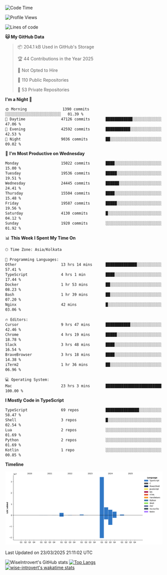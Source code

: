 <!--START_SECTION:waka-->
![Code Time](http://img.shields.io/badge/Code%20Time-2%2C285%20hrs%207%20mins-blue)

![Profile Views](http://img.shields.io/badge/Profile%20Views-0-blue)

![Lines of code](https://img.shields.io/badge/From%20Hello%20World%20I%27ve%20Written-52.8%20million%20lines%20of%20code-blue)

**🐱 My GitHub Data** 

> 📦 204.1 kB Used in GitHub's Storage 
 > 
> 🏆 44 Contributions in the Year 2025
 > 
> 🚫 Not Opted to Hire
 > 
> 📜 110 Public Repositories 
 > 
> 🔑 53 Private Repositories 
 > 
**I'm a Night 🦉** 

```text
🌞 Morning                1390 commits        ░░░░░░░░░░░░░░░░░░░░░░░░░   01.39 % 
🌆 Daytime                47126 commits       ████████████░░░░░░░░░░░░░   47.06 % 
🌃 Evening                42592 commits       ███████████░░░░░░░░░░░░░░   42.53 % 
🌙 Night                  9036 commits        ██░░░░░░░░░░░░░░░░░░░░░░░   09.02 % 
```
📅 **I'm Most Productive on Wednesday** 

```text
Monday                   15022 commits       ████░░░░░░░░░░░░░░░░░░░░░   15.00 % 
Tuesday                  19536 commits       █████░░░░░░░░░░░░░░░░░░░░   19.51 % 
Wednesday                24445 commits       ██████░░░░░░░░░░░░░░░░░░░   24.41 % 
Thursday                 15504 commits       ████░░░░░░░░░░░░░░░░░░░░░   15.48 % 
Friday                   19587 commits       █████░░░░░░░░░░░░░░░░░░░░   19.56 % 
Saturday                 4130 commits        █░░░░░░░░░░░░░░░░░░░░░░░░   04.12 % 
Sunday                   1920 commits        ░░░░░░░░░░░░░░░░░░░░░░░░░   01.92 % 
```


📊 **This Week I Spent My Time On** 

```text
🕑︎ Time Zone: Asia/Kolkata

💬 Programming Languages: 
Other                    13 hrs 14 mins      ██████████████░░░░░░░░░░░   57.41 % 
TypeScript               4 hrs 1 min         ████░░░░░░░░░░░░░░░░░░░░░   17.44 % 
Docker                   1 hr 53 mins        ██░░░░░░░░░░░░░░░░░░░░░░░   08.23 % 
Bash                     1 hr 39 mins        ██░░░░░░░░░░░░░░░░░░░░░░░   07.20 % 
Nginx                    42 mins             █░░░░░░░░░░░░░░░░░░░░░░░░   03.06 % 

🔥 Editors: 
Cursor                   9 hrs 47 mins       ███████████░░░░░░░░░░░░░░   42.46 % 
Chrome                   4 hrs 19 mins       █████░░░░░░░░░░░░░░░░░░░░   18.78 % 
Slack                    3 hrs 48 mins       ████░░░░░░░░░░░░░░░░░░░░░   16.54 % 
BraveBrowser             3 hrs 18 mins       ████░░░░░░░░░░░░░░░░░░░░░   14.38 % 
iTerm2                   1 hr 36 mins        ██░░░░░░░░░░░░░░░░░░░░░░░   06.96 % 

💻 Operating System: 
Mac                      23 hrs 3 mins       █████████████████████████   100.00 % 
```

**I Mostly Code in TypeScript** 

```text
TypeScript               69 repos            ███████████████░░░░░░░░░░   58.47 % 
Shell                    3 repos             █░░░░░░░░░░░░░░░░░░░░░░░░   02.54 % 
Lua                      2 repos             ░░░░░░░░░░░░░░░░░░░░░░░░░   01.69 % 
Python                   2 repos             ░░░░░░░░░░░░░░░░░░░░░░░░░   01.69 % 
Kotlin                   1 repo              ░░░░░░░░░░░░░░░░░░░░░░░░░   00.85 % 
```



**Timeline**

![Lines of Code chart](https://raw.githubusercontent.com/wise-introvert/wise-introvert/master/assets/bar_graph.png)


 Last Updated on 23/03/2025 21:11:02 UTC
<!--END_SECTION:waka-->

![WiseIntrovert's GitHub stats](https://github-readme-stats.vercel.app/api?username=wise-introvert&count_private=true&show_icons=true)
[![Top Langs](https://github-readme-stats.vercel.app/api/top-langs/?username=wise-introvert&langs_count=10)](https://github.com/anuraghazra/github-readme-stats)
[![wise-introvert's wakatime stats](https://github-readme-stats.vercel.app/api/wakatime?username=wiseintrovert)](https://github.com/anuraghazra/github-readme-stats)
